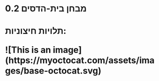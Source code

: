 <h1> מבחן בית-הדסים 0.2<h1>
<p>תלויות חיצוניות:<p>
![This is an image](https://myoctocat.com/assets/images/base-octocat.svg)



